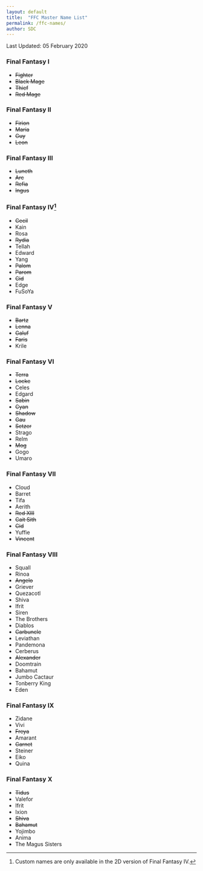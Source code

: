 ```yaml
---
layout: default
title:  "FFC Master Name List"
permalink: /ffc-names/
author: SDC
---
```


Last Updated: 05 February 2020

### Final Fantasy I
* ~~Fighter~~
* ~~Black Mage~~
* ~~Thief~~
* ~~Red Mage~~

### Final Fantasy II
* ~~Firion~~
* ~~Maria~~
* ~~Guy~~
* ~~Leon~~

### Final Fantasy III
* ~~Luneth~~
* ~~Arc~~
* ~~Refia~~
* ~~Ingus~~

### Final Fantasy IV[^1]
* ~~Cecil~~
* Kain
* Rosa
* ~~Rydia~~
* Tellah
* Edward
* Yang
* ~~Palom~~
* ~~Parom~~
* ~~Cid~~
* Edge
* FuSoYa

### Final Fantasy V
* ~~Bartz~~
* ~~Lenna~~
* ~~Galuf~~
* ~~Faris~~
* Krile 

### Final Fantasy VI
* ~~Terra~~
* ~~Locke~~
* Celes
* Edgard
* ~~Sabin~~
* ~~Cyan~~
* ~~Shadow~~
* ~~Gau~~
* ~~Setzer~~
* Strago
* Relm
* ~~Mog~~
* Gogo
* Umaro

### Final Fantasy VII
* Cloud
* Barret
* Tifa
* Aerith
* ~~Red XIII~~
* ~~Cait Sith~~
* ~~Cid~~
* Yuffie
* ~~Vincent~~

### Final Fantasy VIII
* Squall
* Rinoa
* ~~Angelo~~
* Griever
* Quezacotl
* Shiva
* Ifrit
* Siren
* The Brothers
* Diablos
* ~~Carbuncle~~
* Leviathan
* Pandemona
* Cerberus
* ~~Alexander~~
* Doomtrain
* Bahamut
* Jumbo Cactaur
* Tonberry King
* Eden

### Final Fantasy IX
* Zidane
* Vivi
* ~~Freya~~
* Amarant
* ~~Garnet~~
* Steiner
* Eiko
* Quina

### Final Fantasy X
* ~~Tidus~~
* Valefor
* Ifrit
* Ixion
* ~~Shiva~~
* ~~Bahamut~~
* Yojimbo
* Anima
* The Magus Sisters

[^1]: Custom names are only available in the 2D version of Final Fantasy IV.